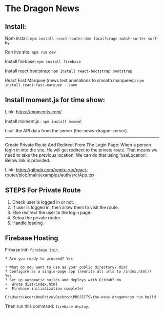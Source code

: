 # The Dragon News

## Install:

Npm install:    `npm install react-router-dom localforage match-sorter sort-by`

Run live site:   `npm run dev`

Install firebase:   `npm install firebase`

Install react bootstrap:    `npm install react-bootstrap bootstrap`

React Fast Marquee (news text animations to smooth marquees): `npm install react-fast-marquee --save`

## Install moment.js for time show:

Link: https://momentjs.com/

Install moment.js : `npm install moment`

I call the API data from the server (the-news-dragon-server). 

<hr/>


Create Private Route And Redirect From The Login Page:  When a person login in into the site. He will get redirect to the private route. That means we need to take the previous location. We can do that using 'useLocation'. Below link is provided. 

Link: https://github.com/remix-run/react-router/blob/main/examples/auth/src/App.tsx


## STEPS For Private Route
1. Check user is logged in or not. 
2. If user is logged in, then allow them to visit the route. 
3. Else redirect the user to the login page. 
4. Setup the private router. 
5. Handle loading. 


## Firebase Hosting
Firbase init:   `firebase init`.

```
? Are you ready to proceed? Yes

? What do you want to use as your public directory? dist
? Configure as a single-page app (rewrite all urls to /index.html)? Yes
? Set up automatic builds and deploys with GitHub? No
+  Wrote dist/index.html
+  Firebase initialization complete!

C:\Users\Acer\OneDrive\Desktop\PROJECTS\the-news-dragon>npm run build
```
Then run this command: `firebase deploy`. 


